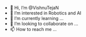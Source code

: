 - 👋 Hi, I’m @VishnuTejaN
- 👀 I’m interested in Robotics and AI
- 🌱 I’m currently learning ...
- 💞️ I’m looking to collaborate on ...
- 📫 How to reach me ...

<!---
VishnuTejaN/VishnuTejaN is a ✨ special ✨ repository because its `README.md` (this file) appears on your GitHub profile.
You can click the Preview link to take a look at your changes.
--->
